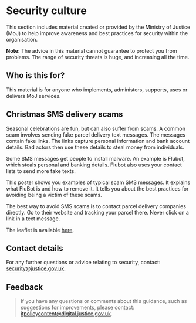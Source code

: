 # Security culture

This section includes material created or provided by the Ministry of Justice \(MoJ\) to help improve awareness and best practices for security within the organisation.

**Note:** The advice in this material cannot guarantee to protect you from problems. The range of security threats is huge, and increasing all the time.

## Who is this for?

This material is for anyone who implements, administers, supports, uses or delivers MoJ services.

## Christmas SMS delivery scams

Seasonal celebrations are fun, but can also suffer from scams. A common scam involves sending fake parcel delivery text messages. The messages contain fake links. The links capture personal information and bank account details. Bad actors then use these details to steal money from individuals.

Some SMS messages get people to install malware. An example is Flubot, which steals personal and banking details. Flubot also uses your contact lists to send more fake texts.

This poster shows you examples of typical scam SMS messages. It explains what FluBot is and how to remove it. It tells you about the best practices for avoiding being a victim of these scams.

The best way to avoid SMS scams is to contact parcel delivery companies directly. Go to their website and tracking your parcel there. Never click on a link in a text message.

The leaflet is available [here](./culture/christmas-sms-delivery-scams.pdf).

## Contact details

For any further questions or advice relating to security, contact: [security@justice.gov.uk](mailto:security@justice.gov.uk).

## Feedback

> If you have any questions or comments about this guidance, such as suggestions for improvements, please contact: [itpolicycontent@digital.justice.gov.uk](mailto:itpolicycontent@digital.justice.gov.uk).

